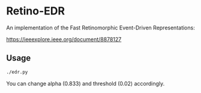 # Retino-EDR
An implementation of the Fast Retinomorphic Event-Driven Representations:

https://ieeexplore.ieee.org/document/8878127

## Usage

```bash
./edr.py
```

You can change alpha (0.833) and threshold (0.02) accordingly.
